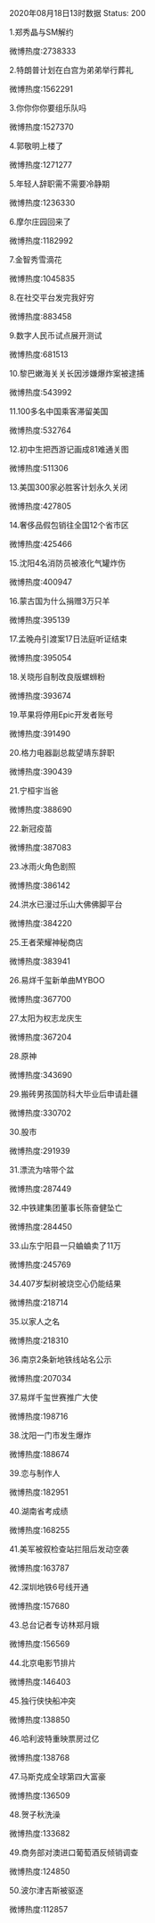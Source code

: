 2020年08月18日13时数据
Status: 200

1.郑秀晶与SM解约

微博热度:2738333

2.特朗普计划在白宫为弟弟举行葬礼

微博热度:1562291

3.你你你你要组乐队吗

微博热度:1527370

4.郭敬明上楼了

微博热度:1271277

5.年轻人辞职需不需要冷静期

微博热度:1236330

6.摩尔庄园回来了

微博热度:1182992

7.金智秀雪滴花

微博热度:1045835

8.在社交平台发完我好穷

微博热度:883458

9.数字人民币试点展开测试

微博热度:681513

10.黎巴嫩海关关长因涉嫌爆炸案被逮捕

微博热度:543992

11.100多名中国乘客滞留美国

微博热度:532764

12.初中生把西游记画成81难通关图

微博热度:511306

13.美国300家必胜客计划永久关闭

微博热度:427805

14.奢侈品假包销往全国12个省市区

微博热度:425466

15.沈阳4名消防员被液化气罐炸伤

微博热度:400947

16.蒙古国为什么捐赠3万只羊

微博热度:395139

17.孟晚舟引渡案17日法庭听证结束

微博热度:395054

18.关晓彤自制改良版螺蛳粉

微博热度:393674

19.苹果将停用Epic开发者账号

微博热度:391490

20.格力电器副总裁望靖东辞职

微博热度:390439

21.宁桓宇当爸

微博热度:388690

22.新冠疫苗

微博热度:387083

23.冰雨火角色剧照

微博热度:386142

24.洪水已漫过乐山大佛佛脚平台

微博热度:384220

25.王者荣耀神秘商店

微博热度:383941

26.易烊千玺新单曲MYBOO

微博热度:367700

27.太阳为权志龙庆生

微博热度:367204

28.原神

微博热度:343690

29.搬砖男孩国防科大毕业后申请赴疆

微博热度:330702

30.股市

微博热度:291939

31.漂流为啥带个盆

微博热度:287449

32.中铁建集团董事长陈奋健坠亡

微博热度:284450

33.山东宁阳县一只蛐蛐卖了11万

微博热度:245769

34.407岁梨树被烧空心仍能结果

微博热度:218714

35.以家人之名

微博热度:218310

36.南京2条新地铁线站名公示

微博热度:207034

37.易烊千玺世赛推广大使

微博热度:198716

38.沈阳一门市发生爆炸

微博热度:188674

39.恋与制作人

微博热度:182951

40.湖南省考成绩

微博热度:168255

41.美军被叙检查站拦阻后发动空袭

微博热度:163787

42.深圳地铁6号线开通

微博热度:157680

43.总台记者专访林郑月娥

微博热度:156569

44.北京电影节排片

微博热度:146403

45.独行侠快船冲突

微博热度:138850

46.哈利波特重映票房过亿

微博热度:138768

47.马斯克成全球第四大富豪

微博热度:136509

48.贺子秋洗澡

微博热度:133682

49.商务部对澳进口葡萄酒反倾销调查

微博热度:124850

50.波尔津吉斯被驱逐

微博热度:112857

